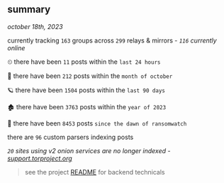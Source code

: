
## summary
_october 18th, 2023_

currently tracking `163` groups across `299` relays & mirrors - _`116` currently online_

⏲ there have been `11` posts within the `last 24 hours`

🦈 there have been `212` posts within the `month of october`

🪐 there have been `1504` posts within the `last 90 days`

🏚 there have been `3763` posts within the `year of 2023`

🦕 there have been `8453` posts `since the dawn of ransomwatch`

there are `96` custom parsers indexing posts

_`20` sites using v2 onion services are no longer indexed - [support.torproject.org](https://support.torproject.org/onionservices/v2-deprecation/)_

> see the project [README](https://github.com/joshhighet/ransomwatch#ransomwatch--) for backend technicals

